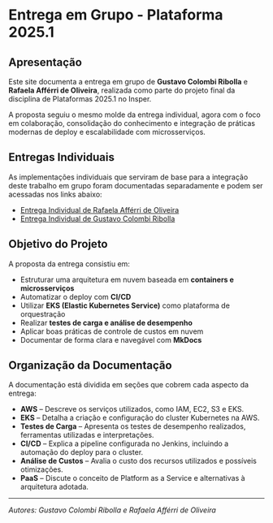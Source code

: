 # Entrega em Grupo - Plataforma 2025.1

## Apresentação

Este site documenta a entrega em grupo de **Gustavo Colombi Ribolla** e **Rafaela Afférri de Oliveira**, realizada como parte do projeto final da disciplina de Plataformas 2025.1 no Insper.

A proposta seguiu o mesmo molde da entrega individual, agora com o foco em colaboração, consolidação do conhecimento e integração de práticas modernas de deploy e escalabilidade com microsserviços.

## Entregas Individuais

As implementações individuais que serviram de base para a integração deste trabalho em grupo foram documentadas separadamente e podem ser acessadas nos links abaixo:

- [Entrega Individual de Rafaela Afférri de Oliveira](https://rafaelaafferri.github.io/entrega_platform_individual/)
- [Entrega Individual de Gustavo Colombi Ribolla](https://gustavoribolla.github.io/plataforma_microsservicos/)

## Objetivo do Projeto

A proposta da entrega consistiu em:

- Estruturar uma arquitetura em nuvem baseada em **containers e microsserviços**
- Automatizar o deploy com **CI/CD**
- Utilizar **EKS (Elastic Kubernetes Service)** como plataforma de orquestração
- Realizar **testes de carga e análise de desempenho**
- Aplicar boas práticas de controle de custos em nuvem
- Documentar de forma clara e navegável com **MkDocs**

## Organização da Documentação

A documentação está dividida em seções que cobrem cada aspecto da entrega:

- **AWS** – Descreve os serviços utilizados, como IAM, EC2, S3 e EKS.
- **EKS** – Detalha a criação e configuração do cluster Kubernetes na AWS.
- **Testes de Carga** – Apresenta os testes de desempenho realizados, ferramentas utilizadas e interpretações.
- **CI/CD** – Explica a pipeline configurada no Jenkins, incluindo a automação do deploy para o cluster.
- **Análise de Custos** – Avalia o custo dos recursos utilizados e possíveis otimizações.
- **PaaS** – Discute o conceito de Platform as a Service e alternativas à arquitetura adotada.

---

*Autores: Gustavo Colombi Ribolla e Rafaela Afférri de Oliveira*